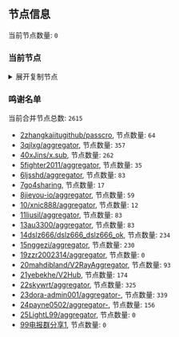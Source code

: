 
## 节点信息
当前节点数量: `0`
### 当前节点
<details>
  <summary>展开复制节点</summary>

    

</details>

### 鸣谢名单
当前合并节点总数: `2615`
- [2zhangkaiitugithub/passcro](https://github.com/zhangkaiitugithub/passcro), 节点数量: `64`
- [3qjlxg/aggregator](https://github.com/qjlxg/aggregator), 节点数量: `357`
- [40xJins/x.sub](https://github.com/0xJins/x.sub), 节点数量: `262`
- [5fighter2011/aggregator](https://github.com/fighter2011/aggregator), 节点数量: `35`
- [6ljsshd/aggregator](https://github.com/ljsshd/aggregator), 节点数量: `83`
- [7go4sharing](https://github.com/go4sharing), 节点数量: `17`
- [8jieyou-io/aggregator](https://github.com/jieyou-io/aggregator), 节点数量: `59`
- [10/xnic888/aggregator](https://github.com/xnic888/aggregator), 节点数量: `12`
- [11liusil/aggregator](https://github.com/liusil/aggregator), 节点数量: `83`
- [13au3300/aggregator](https://github.com/au3300/aggregator), 节点数量: `83`
- [14dslz666/dslz666_dslz666_ok](https://github.com/dslz666/dslz666_dslz666_ok), 节点数量: `234`
- [15nggezi/aggregator](https://github.com/nggezi/aggregator), 节点数量: `230`
- [19zzr2002314/aggregator](https://github.com/zzr2002314/aggregator), 节点数量: `0`
- [20mahdibland/V2RayAggregator](https://github.com/mahdibland/V2RayAggregator), 节点数量: `93`
- [21yebekhe/V2Hub](https://github.com/yebekhe/V2Hub), 节点数量: `174`
- [22skywrt/aggregator](https://github.com/skywrt/aggregator), 节点数量: `325`
- [23dora-admin001/aggregator-](https://github.com/dora-admin001/aggregator-), 节点数量: `339`
- [24payne0502/aggregator-](https://github.com/payne0502/aggregator-), 节点数量: `156`
- [25LightL99/aggregator](https://github.com/LightL99/aggregator), 节点数量: `0`
- [99电报群分享1](https://github.com/cdddbc/getAirport), 节点数量: `0`



